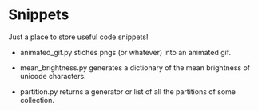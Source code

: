 # Snippets
Just a place to store useful code snippets!


* animated_gif.py stiches pngs (or whatever) into an animated gif.

* mean_brightness.py generates a dictionary of the mean brightness of unicode
characters.

* partition.py returns a generator or list of all the partitions of some
collection.